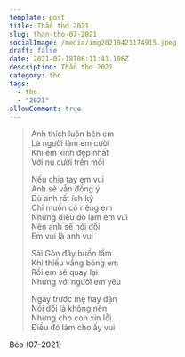 ```yaml
---
template: post
title: Thẩn thơ 2021
slug: than-tho-07-2021
socialImage: /media/img20210421174915.jpeg
draft: false
date: 2021-07-18T06:11:41.106Z
description: Thẩn thơ 2021
category: tho
tags:
  - tho
  - "2021"
allowComment: true
---
```



> Anh thích luôn bên em\
> Là người làm em cười\
> Khi em xinh đẹp nhất\
> Với nụ cười trên môi
>
> Nếu chia tay em vui\
> Anh sẽ vẫn đồng ý\
> Dù anh rất ích kỹ\
> Chỉ muốn có riêng em\
> Nhưng điều đó làm em vui\
> Nên anh sẽ nói dối\
> Em vui là anh vui
>
> Sài Gòn đây buồn lắm\
> Khi thiếu vắng bóng em\
> Rồi em sẽ quay lại\
> Nhưng với người em yêu
>
> Ngày trước mẹ hay dặn\
> Nói dối là không nên\
> Nhưng cho con xin lỗi\
> Điều đó làm cho ấy vui

Béo (07-2021)